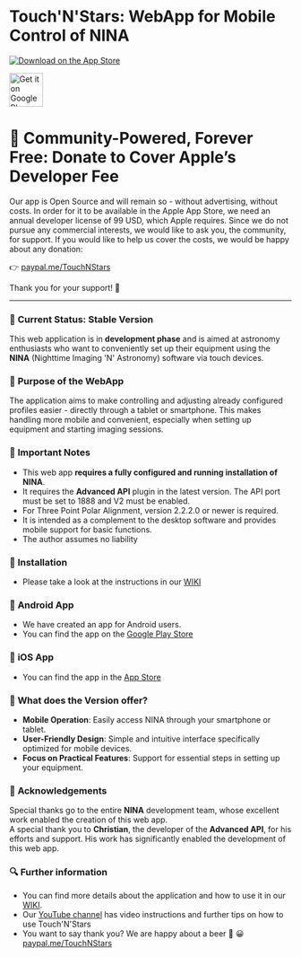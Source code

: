 # Touch'N'Stars: WebApp for Mobile Control of NINA

[![Download on the App Store](https://tools.applemediaservices.com/api/badges/download-on-the-app-store/black/en-us?size=250x83)](https://apps.apple.com/us/app/touch-n-stars/id6744902856)

<a href="https://play.google.com/store/apps/details?id=com.TouchNStars.dev"><img alt="Get it on Google Play" src="https://play.google.com/intl/en_us/badges/static/images/badges/en_badge_web_generic.png" height="60"></a>

# 🤝 **Community-Powered, Forever Free: Donate to Cover Apple’s Developer Fee**

Our app is Open Source and will remain so - without advertising, without costs.
In order for it to be available in the Apple App Store, we need an annual developer license of 99 USD, which Apple requires.
Since we do not pursue any commercial interests, we would like to ask you, the community, for support.
If you would like to help us cover the costs, we would be happy about any donation:

👉 [paypal.me/TouchNStars](http://paypal.me/TouchNStars)

Thank you for your support! 💜

---

### 🚀 **Current Status: Stable Version**  
This web application is in **development phase** and is aimed at astronomy enthusiasts who want to conveniently set up their equipment using the **NINA** (Nighttime Imaging 'N' Astronomy) software via touch devices.  

### 🏁 **Purpose of the WebApp**  
The application aims to make controlling and adjusting already configured profiles easier - directly through a tablet or smartphone. This makes handling more mobile and convenient, especially when setting up equipment and starting imaging sessions.  

### 🧩 **Important Notes**  
- This web app **requires a fully configured and running installation of NINA**.  
- It requires the **Advanced API** plugin in the latest version.
  The API port must be set to 1888 and V2 must be enabled.
- For Three Point Polar Alignment, version 2.2.2.0 or newer is required.
- It is intended as a complement to the desktop software and provides mobile support for basic functions.
- The author assumes no liability
  
### 🔧 **Installation**
- Please take a look at the instructions in our [WIKI](https://github.com/Touch-N-Stars/Touch-N-Stars/wiki/Touch'N'Stars-Wiki#-important-notes)

### 📱 **Android App**
- We have created an app for Android users.
- You can find the app on the [Google Play Store](https://play.google.com/store/apps/details?id=com.TouchNStars.dev)

### 📱 **iOS App**
- You can find the app in the [App Store](https://apps.apple.com/us/app/touch-n-stars/id6744902856)

### 🧪 **What does the Version offer?**  
- **Mobile Operation**: Easily access NINA through your smartphone or tablet.  
- **User-Friendly Design**: Simple and intuitive interface specifically optimized for mobile devices.  
- **Focus on Practical Features**: Support for essential steps in setting up your equipment.  

### 💙 **Acknowledgements**  
Special thanks go to the entire **NINA** development team, whose excellent work enabled the creation of this web app.  
A special thank you to **Christian**, the developer of the **Advanced API**, for his efforts and support. His work has significantly enabled the development of this web app.

### 🔍 Further information
- You can find more details about the application and how to use it in our [WIKI](https://github.com/Touch-N-Stars/Touch-N-Stars/wiki/Touch'N'Stars-Wiki).
- Our [YouTube channel](https://www.youtube.com/watch?v=0chtlhO_cX4&list=PLAT-Qw0mxhRLn1KzFKGRuu3Pur-gjNS2C) has video instructions and further tips on how to use Touch'N'Stars
- You want to say thank you? We are happy about a beer 🍻 😀 [paypal.me/TouchNStars](http://paypal.me/TouchNStars)
